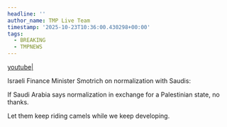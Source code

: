 ```yaml
---
headline: ''
author_name: TMP Live Team
timestamp: '2025-10-23T10:36:00.430298+00:00'
tags:
  - BREAKING
  - TMPNEWS
---
```

[youtube|](https://youtu.be/0M41dlkBPGQ)

Israeli Finance Minister Smotrich on normalization with Saudis:

If Saudi Arabia says normalization in exchange for a Palestinian state, no thanks.

Let them keep riding camels while we keep developing.
